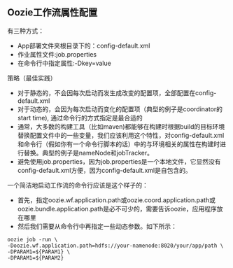 ## Oozie工作流属性配置
有三种方式：
- App部署文件夹根目录下的：config-default.xml
- 作业属性文件:job.properties
- 在命令行中指定属性:-Dkey=value

策略（最佳实践）
- 对于静态的，不会因每次启动而发生成改变的配置项，全部配置在config-default.xml
- 对于动态的，会因为每次启动而变化的配置项（典型的例子是coordinator的start time), 通过命令行的方式指定是最合适的
- 通常，大多数的构建工具（比如maven)都能够在构建时根据build的目标环境替换配置文件中的一些变量，我们应该利用这个特性，对config-default.xml和命令行（假如你有一个命令行脚本的话）中的与环境相关的属性在构建时进行替换。典型的例子是nameNode和jobTracker。
- 避免使用job.properties，因为job.properties是一个本地文件，它显然没有config-default.xml方便，因为config-default.xml是自包含的。

一个简洁地启动工作流的命令行应该是这个样子的：
- 首先，指定oozie.wf.application.path或oozie.coord.application.path或oozie.bundle.application.path是必不可少的，需要告诉oozie，应用程序放在哪里
- 然后我们需要从命令行中再指定一些动态参数。如下所示：
```
oozie job -run \
-Doozie.wf.application.path=hdfs://your-namenode:8020/your/app/path \
-DPARAM1=${PARAM1} \
-DPARAM1=${PARAM2}
```